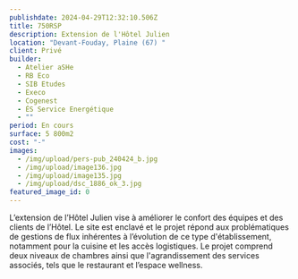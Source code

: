```yaml
---
publishdate: 2024-04-29T12:32:10.506Z
title: 750RSP
description: Extension de l'Hôtel Julien
location: "Devant-Fouday, Plaine (67) "
client: Privé
builder:
  - Atelier aSHe
  - RB Eco
  - SIB Etudes
  - Execo
  - Cogenest
  - ÉS Service Energétique
  - ""
period: En cours
surface: 5 800m2
cost: "-"
images:
  - /img/upload/pers-pub_240424_b.jpg
  - /img/upload/image136.jpg
  - /img/upload/image135.jpg
  - /img/upload/dsc_1886_ok_3.jpg
featured_image_id: 0
---
```

L’extension de l’Hôtel Julien vise à améliorer le confort des équipes et des clients de l’Hôtel. Le site est enclavé et le projet répond aux problématiques de gestions de flux inhérentes à l’évolution de ce type d'établissement, notamment pour la cuisine et les accès logistiques. Le projet comprend deux niveaux de chambres ainsi que l'agrandissement des services associés, tels que le restaurant et l’espace wellness.